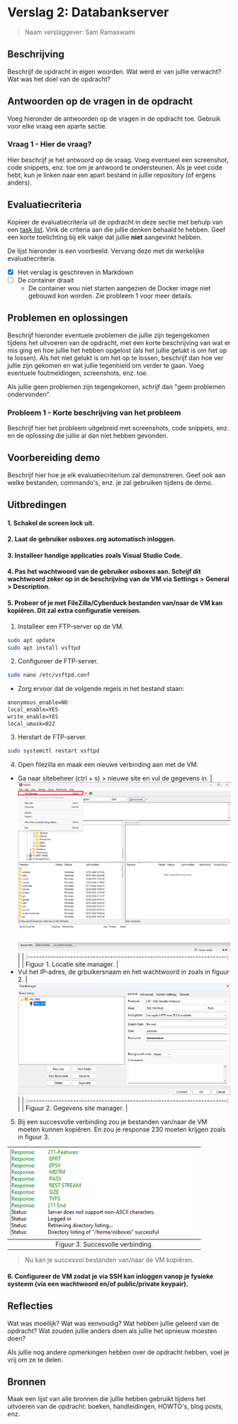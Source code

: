 # Verslag 2: Databankserver

> Naam verslaggever: Sam Ramaswami

## Beschrijving

Beschrijf de opdracht in eigen woorden. Wat werd er van jullie verwacht? Wat was het doel van de opdracht?

## Antwoorden op de vragen in de opdracht

Voeg hieronder de antwoorden op de vragen in de opdracht toe. Gebruik voor elke vraag een aparte sectie.

### Vraag 1 - Hier de vraag?

Hier beschrijf je het antwoord op de vraag. Voeg eventueel een screenshot, code snippets, enz. toe om je antwoord te ondersteunen. Als je veel code hebt, kun je linken naar een apart bestand in jullie repository (of ergens anders).

## Evaluatiecriteria

Kopieer de evaluatiecriteria uit de opdracht in deze sectie met behulp van een [task list](https://docs.github.com/en/get-started/writing-on-github/getting-started-with-writing-and-formatting-on-github/basic-writing-and-formatting-syntax#task-lists). Vink de criteria aan die jullie denken behaald te hebben. Geef een korte toelichting bij elk vakje dat jullie **niet** aangevinkt hebben.

De lijst hieronder is een voorbeeld. Vervang deze met de werkelijke evaluatiecriteria.

- [x] Het verslag is geschreven in Markdown
- [ ] De container draait
  - De container wou niet starten aangezien de Docker image niet gebouwd kon worden. Zie probleem 1 voor meer details.

## Problemen en oplossingen

Beschrijf hieronder eventuele problemen die jullie zijn tegengekomen tijdens het uitvoeren van de opdracht, met een korte beschrijving van wat er mis ging en hoe jullie het hebben opgelost (als het jullie gelukt is om het op te lossen). Als het niet gelukt is om het op te lossen, beschrijf dan hoe ver jullie zijn gekomen en wat jullie tegenhield om verder te gaan. Voeg eventuele foutmeldingen, screenshots, enz. toe.

Als jullie geen problemen zijn tegengekomen, schrijf dan "geen problemen ondervonden".

### Probleem 1 - Korte beschrijving van het probleem

Beschrijf hier het probleem uitgebreid met screenshots, code snippets, enz. en de oplossing die jullie al dan niet hebben gevonden.

## Voorbereiding demo

Beschrijf hier hoe je elk evaluatiecriterium zal demonstreren. Geef ook aan welke bestanden, commando's, enz. je zal gebruiken tijdens de demo.

## Uitbredingen

#### 1. Schakel de screen lock uit.

#### 2. Laat de gebruiker osboxes.org automatisch inloggen.

#### 3. Installeer handige applicaties zoals Visual Studio Code.

#### 4. Pas het wachtwoord van de gebruiker osboxes aan. Schrijf dit wachtwoord zeker op in de beschrijving van de VM via Settings > General > Description.

#### 5. Probeer of je met FileZilla/Cyberduck bestanden van/naar de VM kan kopiëren. Dit zal extra configuratie vereisen.

1. Installeer een FTP-server op de VM.

```bash
sudo apt update
sudo apt install vsftpd
```

2. Configureer de FTP-server.

```bash
sudo nano /etc/vsftpd.conf
```

- Zorg ervoor dat de volgende regels in het bestand staan:

```
anonymous_enable=NO
local_enable=YES
write_enable=YES
local_umask=022
```

3. Herstart de FTP-server.

```bash
sudo systemctl restart vsftpd
```

4. Open filezilla en maak een nieuwe verbinding aan met de VM.

- Ga naar sitebeheer (ctrl + s) > nieuwe site en vul de gegevens in.
  | ![Locatie site manager](./img/2-databankserver/Filezilla/FileZillaStap4.1.png) |
  | :----------------------------------------------------------------------: |
  | Figuur 1. Locatie site manager. |
- Vul het IP-adres, de grbuikersnaam en het wachtwoord in zoals in figuur 2.
  | ![Gegevens site manager](./img/2-databankserver/Filezilla/FileZillaStap4.2.png) |
  | :----------------------------------------------------------------------: |
  | Figuur 2. Gegevens site manager. |

5. Bij een succesvolle verbinding zou je bestanden van/naar de VM moeten kunnen kopiëren. En zou je response 230 moeten krijgen zoals in figuur 3.

  | ![Succesvolle verbinding](./img/2-databankserver/Filezilla/FileZillaStap5.1.png) |
  | :----------------------------------------------------------------------: |
  | Figuur 3. Succesvolle verbinding. |

> Nu kan je succesvol bestanden van/naar de VM kopiëren.
#### 6. Configureer de VM zodat je via SSH kan inloggen vanop je fysieke systeem (via een wachtwoord en/of public/private keypair).

## Reflecties

Wat was moeilijk? Wat was eenvoudig? Wat hebben jullie geleerd van de opdracht? Wat zouden jullie anders doen als jullie het opnieuw moesten doen?

Als jullie nog andere opmerkingen hebben over de opdracht hebben, voel je vrij om ze te delen.

## Bronnen

Maak een lijst van alle bronnen die jullie hebben gebruikt tijdens het uitvoeren van de opdracht: boeken, handleidingen, HOWTO's, blog posts, enz.
